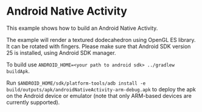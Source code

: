 # Android Native Activity
 This example shows how to build an Android Native Activity.

The example will render a textured dodecahedron using OpenGL ES library. It can be rotated with fingers.
Please make sure that Android SDK version 25 is installed, using Android SDK manager.

To build use `ANDROID_HOME=<your path to android sdk> ../gradlew buildApk`.

Run `$ANDROID_HOME/sdk/platform-tools/adb install -e build/outputs/apk/androidNativeActivity-arm-debug.apk`
to deploy the apk on the Android device or emulator (note that only ARM-based devices are currently supported).
